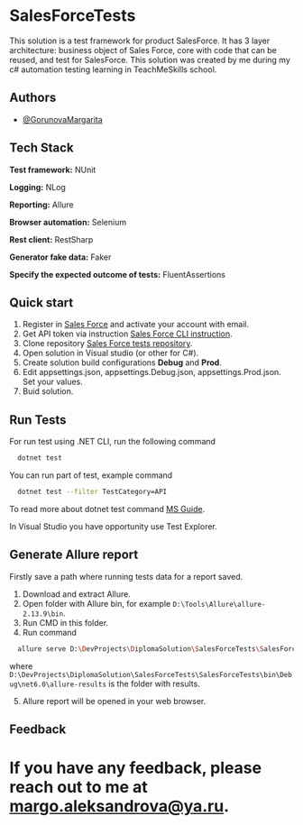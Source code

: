 # SalesForceTests
This solution is a test framework for product SalesForce. It has 3 layer architecture: business object of Sales Force, core with code that can be reused, and test for SalesForce. This solution was created by me during my c# automation testing learning in TeachMeSkills school.

## Authors

- [@GorunovaMargarita](https://github.com/GorunovaMargarita)


## Tech Stack

**Test framework:** NUnit

**Logging:** NLog

**Reporting:** Allure

**Browser automation:** Selenium

**Rest client:** RestSharp

**Generator fake data:** Faker

**Specify the expected outcome of tests:** FluentAssertions


## Quick start

1. Register in [Sales Force](https://developer.salesforce.com) and activate your account with email.
2. Get API token via instruction [Sales Force CLI instruction](https://developer.salesforce.com/docs/atlas.en-us.api_rest.meta/api_rest/quickstart_oauth.htm).
3. Clone repository [Sales Force tests repository](https://github.com/GorunovaMargarita/SalesForceTests). 
4. Open solution in Visual studio (or other for C#).
5. Create solution build configurations **Debug** and **Prod**.
6. Edit appsettings.json, appsettings.Debug.json, appsettings.Prod.json. Set your values.
6. Buid solution.

## Run Tests

For run test using .NET CLI, run the following command

```bash
  dotnet test
```
You can run part of test, example command 

```bash
  dotnet test --filter TestCategory=API
```
To read more about dotnet test command [MS Guide](https://learn.microsoft.com/ru-ru/dotnet/core/tools/dotnet-test).

In Visual Studio you have opportunity use Test Explorer.

## Generate Allure report
Firstly save a path where running tests data for a report saved.
1. Download and extract Allure.
2. Open folder with Allure bin, for example ``D:\Tools\Allure\allure-2.13.9\bin``.
3. Run CMD in this folder.
4. Run command 
```bash
  allure serve D:\DevProjects\DiplomaSolution\SalesForceTests\SalesForceTests\bin\Debug\net6.0\allure-results
```
where ``D:\DevProjects\DiplomaSolution\SalesForceTests\SalesForceTests\bin\Debug\net6.0\allure-results`` is the folder with results.

5. Allure report will be opened in your web browser.
## Feedback

If you have any feedback, please reach out to me at margo.aleksandrova@ya.ru.
=======

